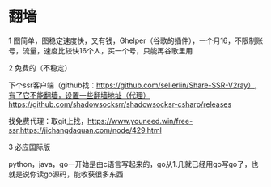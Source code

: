 # 翻墙

1 图简单，图稳定速度快，又有钱，Ghelper（谷歌的插件），一个月16，不限制账号，流量，速度比较快16个人，买一个号，只能再谷歌里用

2 免费的（不稳定）

下个ssr客户端（github找：https://github.com/selierlin/Share-SSR-V2ray）,有了它不能翻墙，设置一些翻墙地址（代理）https://github.com/shadowsocksrr/shadowsocksr-csharp/releases

找免费代理：取git上找，https://www.youneed.win/free-ssr,https://jichangdaquan.com/node/429.html

3 必应国际版

python，java，go一开始是由c语言写起来的，go从1.几就已经用go写go了，也就是说你读go源码，能收获很多东西

